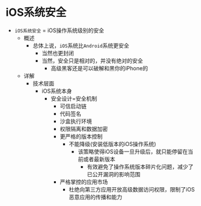 # iOS系统安全

* `iOS系统安全` = iOS操作系统级别的安全
  * 概述
    * 总体上说，`iOS`系统比`Android`系统更安全
      * 当然也更封闭
      * 当然，安全只是相对的，并没有绝对的安全
        * 高级黑客还是可以破解和黑你的iPhone的
  * 详解
    * 技术层面
      * iOS系统本身
        * 安全设计=安全机制
          * 可信启动链
          * 代码签名
          * 沙盒执行环境
          * 权限隔离和数据加密
          * 更严格的版本控制
            * 不能降级(安装低版本的iOS操作系统)
              * 该策略使得iOS设备一旦升级后，就只能停留在当前或者最新版本
                * 有效避免了操作系统版本碎片化问题，减少了已公开漏洞的影响范围
          * 严格掌控的应用市场
            * 杜绝向第三方应用开放高级数据访问权限，限制了iOS恶意应用的传播和能力
